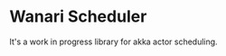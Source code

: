 Wanari Scheduler
=========================

It's a work in progress library for akka actor scheduling.
